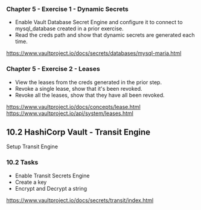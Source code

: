 ### Chapter 5 - Exercise 1 - Dynamic Secrets
* Enable Vault Database Secret Engine and configure it to connect to mysql_database created in a prior exercise.
* Read the creds path and show that dynamic secrets are generated each time.

https://www.vaultproject.io/docs/secrets/databases/mysql-maria.html

### Chapter 5 - Exercise 2 - Leases
* View the leases from the creds generated in the prior step.
* Revoke a single lease, show that it's been revoked.
* Revoke all the leases, show that they have all been revoked.

https://www.vaultproject.io/docs/concepts/lease.html  
https://www.vaultproject.io/api/system/leases.html  

## 10.2 HashiCorp Vault - Transit Engine
Setup Transit Engine

### 10.2 Tasks
* Enable Transit Secrets Engine
* Create a key
* Encrypt and Decrypt a string

https://www.vaultproject.io/docs/secrets/transit/index.html  
